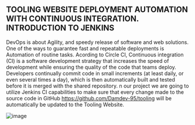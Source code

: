 ## TOOLING WEBSITE DEPLOYMENT AUTOMATION WITH CONTINUOUS INTEGRATION. INTRODUCTION TO JENKINS

DevOps is about Agility, and speedy release of software and web solutions. One of the ways to guarantee fast and repeatable deployments is Automation of routine tasks.
Acording to Circle CI, Continuous integration (CI) is a software development strategy that increases the speed of development while ensuring the quality of the code that teams deploy. Developers continually commit code in small increments (at least daily, or even several times a day), which is then automatically built and tested before it is merged with the shared repository.
n our project we are going to utilize Jenkins CI capabilities to make sure that every change made to the source code in GitHub https://github.com/Damdev-95/tooling will be automatically be updated to the Tooling Website.

![image](https://user-images.githubusercontent.com/71001536/165283823-d034968c-6a71-4ed0-83d7-6075a9a63ba6.png)
